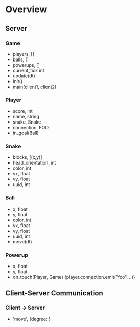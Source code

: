# Overview

## Server

### Game
* players, []
* balls, []
* powerups, []
* current_tick int
* update(dt)
* init()
* main(client1, client2)

### Player
* score, int
* name, string
* snake, Snake
* connection, FOO
* in_goal(Ball)

### Snake
* blocks, [(x,y)]
* head_orientation, int
* color, int
* vx, float
* vy, float
* uuid, int

### Ball
* x, float
* y, float
* color, int
* vx, float
* vy, float
* uuid, int
* move(dt)

### Powerup
* x, float
* y, float
* on_touch(Player, Game) {player.connection.emit("foo", ..)}

## Client-Server Communication

### Client -> Server
* 'move', {degree: <integer>}